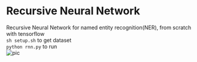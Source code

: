 # Recursive Neural Network
Recursive Neural Network for named entity recognition(NER), from scratch with tensorflow  
`sh setup.sh` to get dataset  
`python rnn.py` to run  
![pic](https://raw.githubusercontent.com/yihui-he/recursive-neural-network/master/rnn.png)
